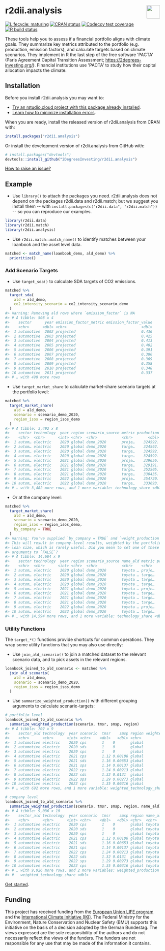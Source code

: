 
<!-- README.md is generated from README.Rmd. Please edit that file -->
# r2dii.analysis <a href='https://github.com/2DegreesInvesting/r2dii.analysis'><img src='https://imgur.com/A5ASZPE.png' align='right' height='43' /></a>

<!-- badges: start -->
[![Lifecycle: maturing](https://img.shields.io/badge/lifecycle-maturing-blue.svg)](https://www.tidyverse.org/lifecycle/#maturing) [![CRAN status](https://www.r-pkg.org/badges/version/r2dii.analysis)](https://CRAN.R-project.org/package=r2dii.analysis) [![Codecov test coverage](https://codecov.io/gh/2degreesinvesting/r2dii.analysis/branch/master/graph/badge.svg)](https://codecov.io/gh/2degreesinvesting/r2dii.analysis?branch=master) [![R build status](https://github.com/2DegreesInvesting/r2dii.analysis/workflows/R-CMD-check/badge.svg)](https://github.com/2DegreesInvesting/r2dii.analysis/actions) <!-- badges: end -->

These tools help you to assess if a financial portfolio aligns with climate goals. They summarize key metrics attributed to the portfolio (e.g. production, emission factors), and calculate targets based on climate scenarios. They implement in R the last step of the free software 'PACTA' (Paris Agreement Capital Transition Assessment; <https://2degrees-investing.org/>). Financial institutions use 'PACTA' to study how their capital allocation impacts the climate.

## Installation

Before you install r2dii.analysis you may want to:

-   [Try an rstudio.cloud project with this package already installed](https://rstudio.cloud/project/1424833).
-   [Learn how to minimize installation errors](https://gist.github.com/maurolepore/a0187be9d40aee95a43f20a85f4caed6#installation).

When you are ready, install the released version of r2dii.analysis from CRAN with:

``` r
install.packages("r2dii.analysis")
```

Or install the development version of r2dii.analysis from GitHub with:

``` r
# install.packages("devtools")
devtools::install_github("2DegreesInvesting/r2dii.analysis")
```

[How to raise an issue?](https://2degreesinvesting.github.io/posts/2020-06-26-instructions-to-raise-an-issue/)

## Example

-   Use `library()` to attach the packages you need. r2dii.analysis does not depend on the packages r2dii.data and r2dii.match; but we suggest you install them -- with `install.packages(c("r2dii.data", "r2dii.match"))` -- so you can reproduce our examples.

``` r
library(r2dii.data)
library(r2dii.match)
library(r2dii.analysis)
```

-   Use `r2dii.match::match_name()` to identify matches between your loanbook and the asset level data.

``` r
matched <- match_name(loanbook_demo, ald_demo) %>%
  prioritize()
```

### Add Scenario Targets

-   Use `target_sda()` to calculate SDA targets of CO2 emissions.

``` r
matched %>%
  target_sda(
    ald = ald_demo,
    co2_intensity_scenario = co2_intensity_scenario_demo
  )
#> Warning: Removing ald rows where `emission_factor` is NA
#> # A tibble: 508 x 4
#>    sector      year emission_factor_metric emission_factor_value
#>    <chr>      <dbl> <chr>                                  <dbl>
#>  1 automotive  2002 projected                              0.436
#>  2 automotive  2003 projected                              0.425
#>  3 automotive  2004 projected                              0.413
#>  4 automotive  2005 projected                              0.402
#>  5 automotive  2006 projected                              0.391
#>  6 automotive  2007 projected                              0.380
#>  7 automotive  2008 projected                              0.369
#>  8 automotive  2009 projected                              0.358
#>  9 automotive  2010 projected                              0.348
#> 10 automotive  2011 projected                              0.337
#> # … with 498 more rows
```

-   Use `target_market_share` to calculate market-share scenario targets at the portfolio level:

``` r
matched %>%
  target_market_share(
    ald = ald_demo,
    scenario = scenario_demo_2020,
    region_isos = region_isos_demo
  )
#> # A tibble: 3,492 x 8
#>    sector technology  year region scenario_source metric production
#>    <chr>  <chr>      <int> <chr>  <chr>           <chr>       <dbl>
#>  1 autom… electric    2020 global demo_2020       proje…    324592.
#>  2 autom… electric    2020 global demo_2020       targe…    324592.
#>  3 autom… electric    2020 global demo_2020       targe…    324592.
#>  4 autom… electric    2020 global demo_2020       targe…    324592.
#>  5 autom… electric    2021 global demo_2020       proje…    339656.
#>  6 autom… electric    2021 global demo_2020       targe…    329191.
#>  7 autom… electric    2021 global demo_2020       targe…    352505.
#>  8 autom… electric    2021 global demo_2020       targe…    330435.
#>  9 autom… electric    2022 global demo_2020       proje…    354720.
#> 10 autom… electric    2022 global demo_2020       targe…    333693.
#> # … with 3,482 more rows, and 1 more variable: technology_share <dbl>
```

-   Or at the company level:

``` r
matched %>%
  target_market_share(
    ald = ald_demo,
    scenario = scenario_demo_2020,
    region_isos = region_isos_demo,
    by_company = TRUE
  )
#> Warning: You've supplied `by_company = TRUE` and `weight_production = TRUE`.
#> This will result in company-level results, weighted by the portfolio
#> loan size, which is rarely useful. Did you mean to set one of these
#> arguments to `FALSE`?
#> # A tibble: 14,604 x 9
#>    sector technology  year region scenario_source name_ald metric production
#>    <chr>  <chr>      <int> <chr>  <chr>           <chr>    <chr>       <dbl>
#>  1 autom… electric    2020 global demo_2020       toyota … proje…    324592.
#>  2 autom… electric    2020 global demo_2020       toyota … targe…    324592.
#>  3 autom… electric    2020 global demo_2020       toyota … targe…    324592.
#>  4 autom… electric    2020 global demo_2020       toyota … targe…    324592.
#>  5 autom… electric    2021 global demo_2020       toyota … proje…    339656.
#>  6 autom… electric    2021 global demo_2020       toyota … targe…    329191.
#>  7 autom… electric    2021 global demo_2020       toyota … targe…    352505.
#>  8 autom… electric    2021 global demo_2020       toyota … targe…    330435.
#>  9 autom… electric    2022 global demo_2020       toyota … proje…    354720.
#> 10 autom… electric    2022 global demo_2020       toyota … targe…    333693.
#> # … with 14,594 more rows, and 1 more variable: technology_share <dbl>
```

### Utility Functions

The `target_*()` functions provide shortcuts for common operations. They wrap some utility functions that you may also use directly:

-   Use `join_ald_scenario()` to join a matched dataset to the relevant scenario data, and to pick assets in the relevant regions.

``` r
loanbook_joined_to_ald_scenario <- matched %>%
  join_ald_scenario(
    ald = ald_demo,
    scenario = scenario_demo_2020,
    region_isos = region_isos_demo
  )
```

-   Use `summarize_weighted_production()` with different grouping arguments to calculate scenario-targets:

``` r
# portfolio level
loanbook_joined_to_ald_scenario %>%
  summarize_weighted_production(scenario, tmsr, smsp, region)
#> # A tibble: 702 x 9
#>    sector_ald technology  year scenario  tmsr    smsp region weighted_produc…
#>    <chr>      <chr>      <int> <chr>    <dbl>   <dbl> <chr>             <dbl>
#>  1 automotive electric    2020 cps       1    0       global          324592.
#>  2 automotive electric    2020 sds       1    0       global          324592.
#>  3 automotive electric    2020 sps       1    0       global          324592.
#>  4 automotive electric    2021 cps       1.12 0.00108 global          339656.
#>  5 automotive electric    2021 sds       1.16 0.00653 global          339656.
#>  6 automotive electric    2021 sps       1.14 0.00137 global          339656.
#>  7 automotive electric    2022 cps       1.24 0.00213 global          354720.
#>  8 automotive electric    2022 sds       1.32 0.0131  global          354720.
#>  9 automotive electric    2022 sps       1.29 0.00273 global          354720.
#> 10 automotive electric    2023 cps       1.35 0.00316 global          369784.
#> # … with 692 more rows, and 1 more variable: weighted_technology_share <dbl>

# company level
loanbook_joined_to_ald_scenario %>%
  summarize_weighted_production(scenario, tmsr, smsp, region, name_ald)
#> # A tibble: 9,036 x 10
#>    sector_ald technology  year scenario  tmsr    smsp region name_ald
#>    <chr>      <chr>      <int> <chr>    <dbl>   <dbl> <chr>  <chr>   
#>  1 automotive electric    2020 cps       1    0       global toyota …
#>  2 automotive electric    2020 sds       1    0       global toyota …
#>  3 automotive electric    2020 sps       1    0       global toyota …
#>  4 automotive electric    2021 cps       1.12 0.00108 global toyota …
#>  5 automotive electric    2021 sds       1.16 0.00653 global toyota …
#>  6 automotive electric    2021 sps       1.14 0.00137 global toyota …
#>  7 automotive electric    2022 cps       1.24 0.00213 global toyota …
#>  8 automotive electric    2022 sds       1.32 0.0131  global toyota …
#>  9 automotive electric    2022 sps       1.29 0.00273 global toyota …
#> 10 automotive electric    2023 cps       1.35 0.00316 global toyota …
#> # … with 9,026 more rows, and 2 more variables: weighted_production <dbl>,
#> #   weighted_technology_share <dbl>
```

[Get started](https://2degreesinvesting.github.io/r2dii.analysis/articles/r2dii-analysis.html).

## Funding

This project has received funding from the [European Union LIFE program](https://ec.europa.eu/easme/en/life) and the [International Climate Initiative (IKI)](https://www.international-climate-initiative.com/en/details/project/measuring-paris-agreement-alignment-and-financial-risk-in-financial-markets-18_I_351-2982). The Federal Ministry for the Environment, Nature Conservation and Nuclear Safety (BMU) supports this initiative on the basis of a decision adopted by the German Bundestag. The views expressed are the sole responsibility of the authors and do not necessarily reflect the views of the funders. The funders are not responsible for any use that may be made of the information it contains.
